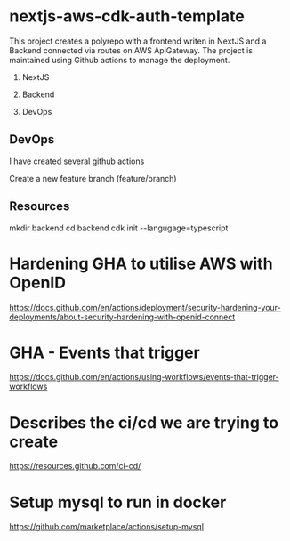 # nextjs-aws-cdk-auth-template

This project creates a polyrepo with a frontend writen in NextJS and a Backend connected via routes on AWS ApiGateway. The project is maintained using Github actions to manage the deployment.

1. NextJS

2. Backend

3. DevOps


## DevOps

I have created several github actions 

Create a new feature branch (feature/branch)





## Resources
mkdir backend
cd backend
cdk init --langugage=typescript

# Hardening GHA to utilise AWS with OpenID
https://docs.github.com/en/actions/deployment/security-hardening-your-deployments/about-security-hardening-with-openid-connect

# GHA - Events that trigger
https://docs.github.com/en/actions/using-workflows/events-that-trigger-workflows

# Describes the ci/cd we are trying to create
https://resources.github.com/ci-cd/

# Setup mysql to run in docker
https://github.com/marketplace/actions/setup-mysql
